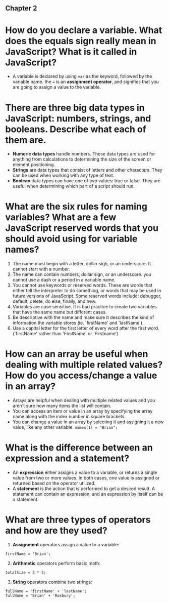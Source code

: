 ## Chapter 2
# How do you declare a variable. What does the equals sign really mean in JavaScript? What is it called in JavaScript?
* A variable is declared by using `var` as the keyword, followed by the variable name. the `=` is an __assignment operator__, and signifies that you are going to assign a value to the variable.
# There are three big data types in JavaScript: numbers, strings, and booleans. Describe what each of them are.
* __Numeric data types__ handle numbers. These data types are used for anything from calculations to determining the size of the screen or element positioning.
* __Strings__ are data types that consist of letters and other characters. They can be used when working with any type of text.
* __Boolean__ data types can have one of two values: true or false. They are useful when determining which part of a script should run.
# What are the six rules for naming variables? What are a few JavaScript reserved words that you should avoid using for variable names?
1. The name must begin with a letter, dollar sigh, or an underscore. It cannot start with a number.
2. The name can contain numbers, dollar sign, or an underscore. you cannot use a dash or a period in a variable name.
3. You cannot use keywords or reserved words. These are words that either tell the interpreter to do something, or words that may be used in future versions of JavaScript. Some reserved words include: debugger, default, delete, do else, finally, and new.
4. Variables are case sensitive. It is bad practice to create two variables that have the same name but different cases.
5. Be descriptive with the name and make sure it describes the kind of information the variable stores (ie. 'firstName' and 'lastName').
6. Use a capital letter for the first letter of every word after the first word. ('firstName' rather than 'FirstName' or 'Firstname')
# How can an array be useful when dealing with multiple related values? How do you access/change a value in an array?
* Arrays are helpful when dealing with multiple related values and you aren't sure how many items the list will contain.
* You can access an item or value in an array by specifying the array name along with the index number in square brackets.
* You can change a value in an array by selecting it and assigning it a new value, like any other variable:
`names[1] = "Brian";`
# What is the difference between an expression and a statement?
* An __expression__ either assigns a value to a variable, or returns a single value from two or more values. In both cases, one value is assigned or returned based on the operator utilized.
* A __statement__ is the action that is performed to get a desired result. A statement can contain an expression, and an expression by itself can be a statement.
# What are three types of operators and how are they used?
1. __Assignment__ operators assign a value to a variable:
```
firstName = 'Brian';
```
2. __Arithmetic__ operators perform basic math:
```
totalSize = 5 * 2;
```
3. __String__ operators combine two strings:
```
fullName = 'firstName' + 'lastName';
fullName = 'Brian' + 'Roxbury';
```
